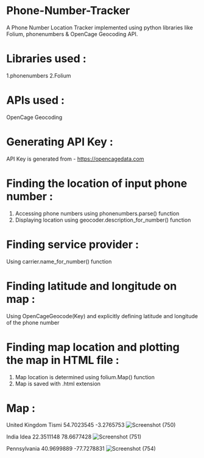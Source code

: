 # Phone-Number-Tracker
A Phone Number Location Tracker implemented using python libraries like Folium, phonenumbers &amp; OpenCage Geocoding API. 

# Libraries used :
1.phonenumbers
2.Folium

# APIs used :
OpenCage Geocoding

# Generating API Key :
API Key is generated from - https://opencagedata.com

# Finding the location of input phone number :
1. Accessing phone numbers using phonenumbers.parse() function  
2. Displaying location using geocoder.description_for_number() function

# Finding service provider :
Using carrier.name_for_number() function

# Finding latitude and longitude on map : 
Using OpenCageGeocode(Key) and explicitly defining latitude and longitude of the phone number

# Finding map location and plotting the map in HTML file :
1. Map location is determined using folium.Map() function
2. Map is saved with .html extension

# Map :
United Kingdom
Tismi
54.7023545 -3.2765753
![Screenshot (750)](https://user-images.githubusercontent.com/86195118/126360798-6414acdb-0123-4527-acd6-5fcb4d7324bd.png)

India
Idea
22.3511148 78.6677428
![Screenshot (751)](https://user-images.githubusercontent.com/86195118/126361038-03b5db66-d2d6-41fa-8ec3-307bebe4ff4d.png)

Pennsylvania
40.9699889 -77.7278831
![Screenshot (754)](https://user-images.githubusercontent.com/86195118/126361133-9214a79c-f5a7-4143-b068-fe811e22baeb.png)
